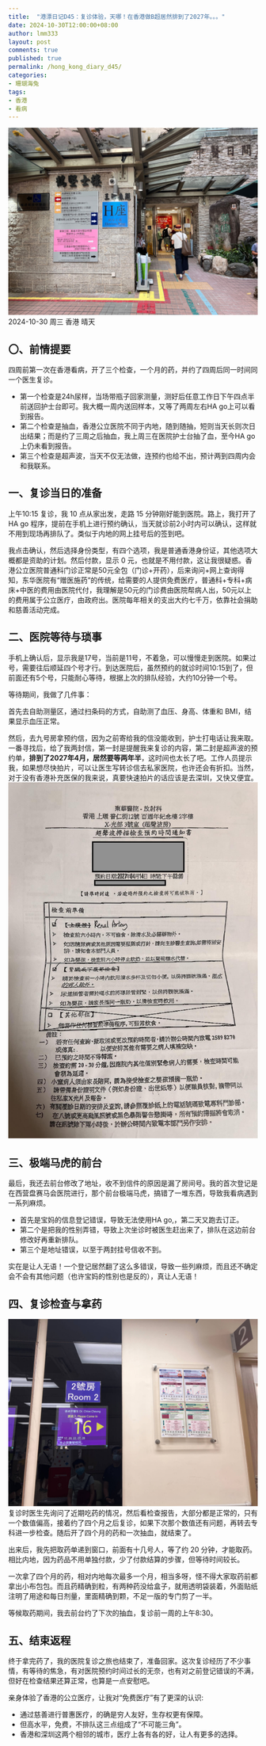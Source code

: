 ```yaml
---
title:  "港漂日记D45：复诊体验，天哪！在香港做B超居然排到了2027年。。。"
date: 2024-10-30T12:00:00+08:00
author: lmm333
layout: post
comments: true
published: true
permalink: /hong_kong_diary_d45/
categories:
- 珊瑚海兔
tags:
- 香港
- 看病
---
```

![00_gate.jpeg](../images/2024/2024-10-30-hong_kong_diary_d45/00_gate.jpeg)
2024-10-30 周三 香港 晴天

## 〇、前情提要
四周前第一次在香港看病，开了三个检查，一个月的药，并约了四周后同一时间同一个医生复诊。
<!--more-->
- 第一个检查是24h尿样，当场带瓶子回家测量，测好后任意工作日下午四点半前送回护士台即可。我大概一周内送回样本，又等了两周左右HA go上可以看到报告。
- 第二个检查是抽血，香港公立医院不同于内地，随到随抽，短则当天长则次日出结果；而是约了三周之后抽血，我上周三在医院护士台抽了血，至今HA go 上仍未看到报告。
- 第三个检查是超声波，当天不仅无法做，连预约也给不出，预计两到四周内会和我联系。

## 一、复诊当日的准备

上午10:15 复诊，我 10 点从家出发，走路 15 分钟刚好能到医院。路上，我打开了 HA go 程序，提前在手机上进行预约确认，当天就诊前2小时内可以确认，这样就不用到现场再排队了。类似于内地的网上挂号后的签到吧。

我点击确认，然后选择身份类型，有四个选项，我是普通香港身份证，其他选项大概都是资助的计划。然后付款，显示 0 元，也就是不用付款，这让我很疑惑。香港公立医院普通科门诊正常是50元全包（门诊+开药），后来询问+网上查询得知，东华医院有“赠医施药”的传统，给需要的人提供免费医疗，普通科+专科+病床+中医的费用由医院代付，我理解是50元的门诊费由医院帮病人出，50元以上的费用属于公立医疗，由政府出。医院每年相关的支出大约七千万，依靠社会捐助和慈善活动完成。

## 二、医院等待与琐事

手机上确认后，显示我是17号，当前是11号，不着急，可以慢慢走到医院。如果过号，需要往后顺延四个号才行。到达医院后，虽然预约的就诊时间10:15到了，但前面还有5个号，只能耐心等待，根据上次的排队经验，大约10分钟一个号。

等待期间，我做了几件事：

首先去自助测量区，通过扫条码的方式，自助测了血压、身高、体重和 BMI，结果显示血压正常。

然后，去九号房拿预约信，因为之前寄给我的信没能收到，护士打电话让我来取。一番寻找后，给了我两封信，第一封是提醒我来复诊的内容，第二封是超声波的预约单，**排到了2027年4月，居然要等两年半**，这时间也太长了吧。工作人员提示我，如果想尽快拍片，可以让医生写转诊信去私家医院，也许还会有折扣。当然，对于没有香港补充医保的我来说，真要快速拍片的话应该是去深圳，又快又便宜。
![02_check.jpeg](../images/2024/2024-10-30-hong_kong_diary_d45/02_check.jpeg)

## 三、极端马虎的前台

最后，我还去前台修改了地址，收不到信件的原因是漏了房间号。我的首次登记是在西营盘赛马会医院进行，那个前台极端马虎，搞错了一堆东西，导致我看病遇到一系列麻烦。

- 首先是宝妈的信息登记错误，导致无法使用HA go,，第二天又跑去订正。
- 第二个是把我的性别弄错，导致上次坐诊时被医生赶出来了，排队在这边前台修改好再重新排队。
- 第三个是地址错误，以至于两封挂号信收不到。

实在是让人无语！一个登记居然翻了这么多错误，导致一些列麻烦，而且还不确定会不会有其他问题（也许宝妈的性别也是反的），真让人无语！

## 四、复诊检查与拿药
![01_room.jpeg](../images/2024/2024-10-30-hong_kong_diary_d45/01_room.jpeg)
复诊时医生先询问了近期吃药的情况，然后看检查报告，大部分都是正常的，只有一个数值偏高，接着约了四个月之后复诊，如果下次那个数值还有问题，再转去专科进一步检查。随后开了四个月的药和一次抽血，就结束了。

出来后，我先把取药单递到窗口，前面有十几号人，等了约 20 分钟，才能取药。相比内地，因为药品不用单独付款，少了付款结算的步骤，但等待时间较长。

一次拿了四个月的药，相对内地每次最多一个月，相当多呀，怪不得大家取药前都拿出小布包包。而且药精确到粒，有两种药没给盒子，就用透明袋装着，外面贴纸注明了用途和每日剂量，里面精确到颗，不足一版的专门剪了一半。

等候取药期间，我去前台约了下次的抽血，复诊前一周的上午8:30。

## 五、结束返程

终于拿完药了，我的医院复诊之旅也结束了，准备回家。这次复诊经历了不少事情，有等待的焦急，有对医院预约时间过长的无奈，也有对之前登记错误的不满，但好在检查结果还算正常，也算是一点安慰吧。

亲身体验了香港的公立医疗，让我对“免费医疗”有了更深的认识:

- 通过慈善进行普惠医疗，的确是穷人友好，生存权更有保障。
- 但高水平，免费，不排队这三点组成了“不可能三角”。
- 香港和深圳这两个相邻的城市，医疗上各有各的好，让人有更多的选择。
